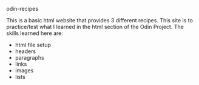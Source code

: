 odin-recipes

This is a basic html website that provides 3 different recipes. This
site is to practice/test what I learned in the html section of the Odin
Project. The skills learned here are:
- html file setup
- headers
- paragraphs
- links
- images
- lists

